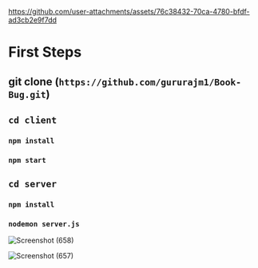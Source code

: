 
https://github.com/user-attachments/assets/76c38432-70ca-4780-bfdf-ad3cb2e9f7dd

# First Steps

## git clone (`https://github.com/gururajm1/Book-Bug.git`)

## `cd client`

### `npm install`

### `npm start`


## `cd server`

### `npm install`

### `nodemon server.js`


![Screenshot (658)](https://github.com/user-attachments/assets/7f43e7ff-9061-415f-aaff-076884058467)

![Screenshot (657)](https://github.com/user-attachments/assets/1b261ffe-e654-4a5b-8e93-246c27cdda91)


